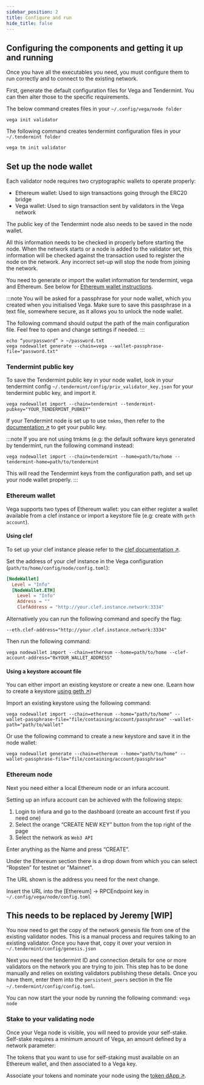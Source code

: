 ```yaml
---
sidebar_position: 2
title: Configure and run
hide_title: false
---
```

## Configuring the components and getting it up and running
Once you have all the executables you need, you must configure them to run correctly and to connect to the existing network.

First, generate the default configuration files for Vega and Tendermint. You can then alter those to the specific requirements.

The below command creates files in your `~/.config/vega/node folder`

```
vega init validator
```

The following command creates tendermint configuration files in your `~/.tendermint folder`

```
vega tm init validator
```

## Set up the node wallet
Each validator node requires two cryptographic wallets to operate properly:
* Ethereum wallet: Used to sign transactions going through the ERC20 bridge
* Vega wallet: Used to sign transaction sent by validators in the Vega network

The public key of the Tendermint node also needs to be saved in the node wallet. 

All this information needs to be checked in properly before starting the node. When the network starts or a node is added to the validator set, this information will be checked against the transaction used to register the node on the network. Any incorrect set-up will stop the node from joining the network.

You need to generate or import the wallet information for tendermint, vega and Ethereum. See below for [Ethereum wallet instructions](#ethereum-wallet).

:::note
You will be asked for a passphrase for your node wallet, which you created when you initialised Vega. Make sure to save this passphrase in a text file, somewhere secure, as it allows you to unlock the node wallet. 

The following command should output the path of the main configuration file. Feel free to open and change settings if needed.
:::

```
echo “yourpassword” > ~/password.txt
vega nodewallet generate --chain=vega --wallet-passphrase-file="password.txt"
```

### Tendermint public key
To save the Tendermint public key in your node wallet, look in your tendermint config `~/.tendermint/config/priv_validator_key.json` for your tendermint public key, and import it.

```
vega nodewallet import --chain=tendermint --tendermint-pubkey="YOUR_TENDERMINT_PUBKEY"
```

If your Tendermint node is set up to use `tmkms`, then refer to the [documentation ↗](https://github.com/iqlusioninc/tmkms) to get your public key.

:::note
If you are not using tmkms (e.g: the default software keys generated by tendermint, run the following command instead:
```
vega nodewallet import --chain=tendermint --home=path/to/home --tendermint-home=path/to/tendermint
```
This will read the Tendermint keys from the configuration path, and set up your node wallet properly.
:::

### Ethereum wallet
Vega supports two types of Ethereum wallet: you can either register a wallet available from a clef instance or import a keystore file (e.g: create with `geth account`).

#### Using clef
To set up your clef instance please refer to the [clef documentation ↗](https://geth.ethereum.org/docs/clef/tutorial).

Set the address of your clef instance in the Vega configuration (`path/to/home/config/node/config.toml`):
```Toml
[NodeWallet]
  Level = "Info"
  [NodeWallet.ETH]
    Level = "Info"
    Address = ""
    ClefAddress = "http://your.clef.instance.network:3334"
```

Alternatively you can run the following command and specify the flag: 
```
--eth.clef-address="http://your.clef.instance.network:3334"
```

Then run the following command:
```
vega nodewallet import --chain=ethereum --home=path/to/home --clef-account-address="0xYOUR_WALLET_ADDRESS"
```

#### Using a keystore account file
You can either import an existing keystore or create a new one. (Learn how to create a keystore [using geth ↗](https://geth.ethereum.org/docs/getting-started)) 

Import an existing keystore using the following command:
```
vega nodewallet import --chain=ethereum --home="path/to/home" --wallet-passphrase-file="file/containing/account/passphrase" --wallet-path="path/to/wallet"
```

Or use the following command to create a new keystore and save it in the node wallet:
```
vega nodewallet generate --chain=ethereum --home="path/to/home" --wallet-passphrase-file="file/containing/account/passphrase"
```

### Ethereum node
Next you need either a local Ethereum node or an infura account. 

Setting up an infura account can be achieved with the following steps:

1. Login to infura and go to the dashboard (create an account first if you need one)
2. Select the orange “CREATE NEW KEY” button from the top right of the page
3. Select the network as `Web3 API`

Enter anything as the Name and press “CREATE”.

Under the Ethereum section there is a drop down from which you can select “Ropsten” for testnet or "Mainnet". 

The URL shown is the address you need for the next change.

Insert the URL into the [Ethereum] -> RPCEndpoint key in `~/.config/vega/node/config.toml`

## This needs to be replaced by Jeremy [WIP]
You now need to get the copy of the network genesis file from one of the existing validator nodes. This is a manual process and requires talking to an existing validator. Once you have that, copy it over your version in `~/.tendermint/config/genesis.json`

Next you need the tendermint ID and connection details for one or more validators on the network you are trying to join. This step has to be done manually and relies on existing validators publishing these details. Once you have them, enter them into the `persistent_peers` section in the file `~/.tendermint/config/config.toml`.

You can now start the your node by running the following command:
`vega node`

### Stake to your validating node
Once your Vega node is visible, you will need to provide your self-stake. Self-stake requires a minimum amount of Vega, an amount defined by a network parameter: <NetworkParameter frontMatter={frontMatter} param="reward.staking.delegation.minimumValidatorStake" hideName={false} suffix="tokens" /> 

The tokens that you want to use for self-staking must available on an Ethereum wallet, and then associated to a Vega key.

Associate your tokens and nominate your node using the [token dApp ↗](https://token.fairground.wtf/staking).